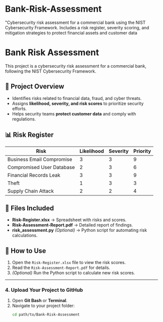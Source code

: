# Bank-Risk-Assessment
"Cybersecurity risk assessment for a commercial bank using the NIST Cybersecurity Framework. Includes a risk register, severity scoring, and mitigation strategies to protect financial assets and customer data
# Bank Risk Assessment  
This project is a cybersecurity risk assessment for a commercial bank, following the NIST Cybersecurity Framework.  

## 📌 Project Overview  
- Identifies risks related to financial data, fraud, and cyber threats.  
- Assigns **likelihood, severity, and risk scores** to prioritize security efforts.  
- Helps security teams **protect customer data** and comply with regulations.  

## 📊 Risk Register  
| Risk | Likelihood | Severity | Priority |
|------|-----------|----------|----------|
| Business Email Compromise | 3 | 3 | 9 |
| Compromised User Database | 2 | 3 | 6 |
| Financial Records Leak | 3 | 3 | 9 |
| Theft | 1 | 3 | 3 |
| Supply Chain Attack | 2 | 2 | 4 |

## 📂 Files Included  
- **Risk-Register.xlsx** → Spreadsheet with risks and scores.  
- **Risk-Assessment-Report.pdf** → Detailed report of findings.  
- **risk_assessment.py** *(Optional)* → Python script for automating risk calculations.  

## 🚀 How to Use  
1. Open the `Risk-Register.xlsx` file to view the risk scores.  
2. Read the `Risk-Assessment-Report.pdf` for details.  
3. *(Optional)* Run the Python script to calculate new risk scores.  

---
### **4. Upload Your Project to GitHub**  
1. Open **Git Bash** or **Terminal**.  
2. Navigate to your project folder:  
   ```sh
   cd path/to/Bank-Risk-Assessment
